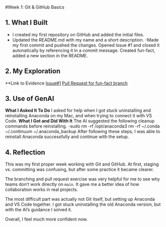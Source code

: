 #Week 1: Git & GitHub Basics

## 1. What I Built
- I created my first repository on GitHub and added the initial files.
- Updated the README.md with my name and a short description.
-Made my first commit and pushed the changes.
Opened Issue #1 and closed it autonatically by referencing it in a commit message.
Created fun-fact, added a new section in the README.

## 2. My Exploration
**Link to Evidence
[Issue#1](../issues/1)
[Pull Request for fun-fact branch](../pull/1)

## 3. Use of GenAI
**What I Asked It To Do**
I asked for help when I got stuck uninstalling and reinstalling Anaconda on my Mac, and when trying to connect it with VS Code.
**What I Got and Did With It**
The AI suggested the following cleanup commands before reinstalling.
-sudo rm -rf /opt/anaconda3
rm -rf ~/.conda ~/.continuum ~/.anaconda_backup
After following these steps, I was able to reinstall Anaconda successfully and continue with the setup.

## 4. Reflection
This was my first proper week working with Git and GitHub. At first, staging vs. committing was confusing, but after some practice it became clearer.  

The branching and pull request exercise was very helpful for me to see why teams don’t work directly on `main`. It gave me a better idea of how collaboration works in real projects.  

The most difficult part was actually not Git itself, but setting up Anaconda and VS Code together. I got stuck uninstalling the old Anaconda version, but with the AI’s guidance I solved it.  

Overall, I feel much more confident now.
